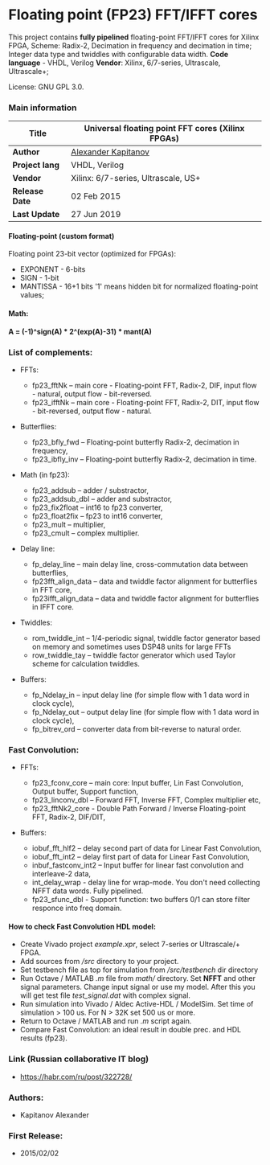 # Floating point (FP23) FFT/IFFT cores

This project contains **fully pipelined** floating-point FFT/IFFT cores for Xilinx FPGA, Scheme: Radix-2, Decimation in frequency and decimation in time;    
Integer data type and twiddles with configurable data width. 
**Code language** - VHDL, Verilog 
**Vendor**: Xilinx, 6/7-series, Ultrascale, Ultrascale+;  

License: GNU GPL 3.0. 

### Main information

| **Title**         | Universal floating point FFT cores (Xilinx FPGAs) |
| -- | -- |
| **Author**        | [Alexander Kapitanov](https://habr.com/ru/users/hukenovs/) |
| **Project lang**  | VHDL, Verilog                              |
| **Vendor**        | Xilinx: 6/7-series, Ultrascale, US+        |
| **Release Date**  | 02 Feb 2015                                |
| **Last Update**   | 27 Jun 2019                                |

#### Floating-point (custom format)

Floating point 23-bit vector (optimized for FPGAs): 
- EXPONENT - 6-bits 
- SIGN - 1-bit 
- MANTISSA - 16+1 bits 
'1' means hidden bit for normalized floating-point values; 

#### Math: 
**A = (-1)^sign(A) * 2^(exp(A)-31) * mant(A)**

### List of complements:
- FFTs:
   * fp23_fftNk  – main core - Floating-point FFT, Radix-2, DIF, input flow - natural, output flow - bit-reversed. 
   * fp23_ifftNk – main core - Floating-point FFT, Radix-2, DIT, input flow - bit-reversed, output flow - natural.

- Butterflies:
   * fp23_bfly_fwd – Floating-point butterfly Radix-2, decimation in frequency, 
   * fp23_ibfly_inv – Floating-point butterfly Radix-2, decimation in time. 

- Math (in fp23):
   * fp23_addsub – adder / substractor, 
   * fp23_addsub_dbl – adder and substractor, 
   * fp23_fix2float – int16 to fp23 converter, 
   * fp23_float2fix – fp23 to int16 converter,
   * fp23_mult – multiplier,
   * fp23_cmult – complex multiplier.

- Delay line:
  * fp_delay_line – main delay line, cross-commutation data between butterflies,
  * fp23fft_align_data – data and twiddle factor alignment for butterflies in FFT core,
  * fp23ifft_align_data – data and twiddle factor alignment for butterflies in IFFT core.

- Twiddles:
  * rom_twiddle_int – 1/4-periodic signal, twiddle factor generator based on memory and sometimes uses DSP48 units for large FFTs
  * row_twiddle_tay – twiddle factor generator which used Taylor scheme for calculation twiddles.

- Buffers:
  * fp_Ndelay_in  – input delay line (for simple flow with 1 data word in clock cycle),
  * fp_Ndelay_out – output delay line (for simple flow with 1 data word in clock cycle),
  * fp_bitrev_ord – converter data from bit-reverse to natural order.

### Fast Convolution:
- FFTs:
   * fp23_fconv_core  – main core: Input buffer, Lin Fast Convolution, Output buffer, Support function,
   * fp23_linconv_dbl – Forward FFT, Inverse FFT, Complex multiplier etc,
   * fp23_fftNk2_core - Double Path Forward / Inverse Floating-point FFT, Radix-2, DIF/DIT,

- Buffers:
  * iobuf_fft_hlf2 – delay second part of data for Linear Fast Convolution, 
  * iobuf_fft_int2 – delay first part of data for Linear Fast Convolution, 
  * inbuf_fastconv_int2 – Input buffer for linear fast convolution and interleave-2 data, 
  * int_delay_wrap - delay line for wrap-mode. You don't need collecting NFFT data words. Fully pipelined.
  * fp23_sfunc_dbl - Support function: two buffers 0/1 can store filter responce into freq domain.

#### How to check Fast Convolution HDL model:
- Create Vivado project *example.xpr*, select 7-series or Ultrascale/+ FPGA.
- Add sources from */src* directory to your project.
- Set testbench file as top for simulation from */src/testbench* dir directory
- Run Octave / MATLAB *.m* file from *math/* directory. Set **NFFT** and other signal parameters. Change input signal or use my model. After this you will get test file *test_signal.dat* with complex signal.
- Run simulation into Vivado / Aldec Active-HDL / ModelSim. Set time of simulation > 100 us. For N > 32K set 500 us or more.
- Return to Octave / MATLAB and run *.m* script again. 
- Compare Fast Convolution: an ideal result in double prec. and HDL results (fp23).


### Link (Russian collaborative IT blog)
  * https://habr.com/ru/post/322728/
  
### Authors:
  * Kapitanov Alexander  
  
### First Release:
  * 2015/02/02
